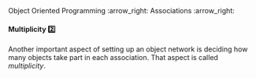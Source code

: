 <link rel="stylesheet" href="{{baseUrl}}/css/textbook.css">

<div class="website-content">

<div id="path">Object Oriented Programming :arrow_right: Associations :arrow_right:</div>

<div id="title">

#### Multiplicity :two:

</div>

<div id="body">

Another important aspect of setting up an object network is deciding how many objects take part in each association. That aspect is called _multiplicity_.

<dynamic-panel src="../../../uml/classDiagrams/associations/multiplicity/topicPanel.md" header="UML: Class Diagrams: Associations: Multiplicity" is-open></dynamic-panel>

<p/>

</div>

</div>
